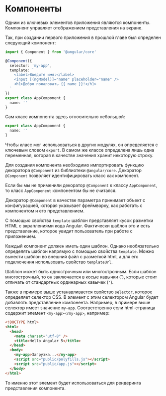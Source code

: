 # Компоненты

Одним из ключевых элементов приложения являются компоненты. Компонент управляет отображением представления на экране.

Так, при создании первого приложения в прошлой главе был определен следующий компонент:

```typescript
import { Component } from '@angular/core'

@Component({
  selector: 'my-app',
  template: `
    <label>Введите имя:</label>
    <input [(ngModel)]="name" placeholder="name" />
    <h1>Добро пожаловать {{ name }}!</h1>
  `
})
export class AppComponent {
  name: ''
}
```

Сам класс компонента здесь относительно небольшой:

```typescript
export class AppComponent {
  name: ''
}
```

Чтобы класс мог использоваться в других модулях, он определяется с ключевым словом `export`. В самом же классе определена лишь одна переменная, которая в качестве значения хранит некоторую строку.

Для создания компонента необходимо импортировать функцию декоратора `@Component` из библиотеки `@angular/core`. Декоратор `@Component` позволяет идентифицировать класс как компонент.

Если бы мы не применили декоратор `@Component` к классу `AppComponent`, то класс `AppComponent` компонентом бы не считался.

Декоратор `@Component` в качестве параметра принимает объект с конфигурацией, которая указывает фреймворку, как работать с компонентом и его представлением.

С помощью свойства `template` шаблон представляет кусок разметки HTML с вкраплениями кода Angular. Фактически шаблон это и есть представление, которое увидит пользователь при работе с приложением.

Каждый компонент должен иметь один шаблон. Однако необязательно определять шаблон напрямую с помощью свойства `template`. Можно вынести шаблон во внешний файл с разметкой html, а для его подключения использовать свойство `templateUrl`.

Шаблон может быть однострочным или многострочным. Если шаблон многострочный, то он заключается в косые кавычки (&#x60;), которые стоит отличать от стандартных ординарных кавычек (`'`).

Также в примере выше устанавливается свойство `selector`, которое определяет селектор CSS. В элемент с этим селектором Angular будет добавлять представление компонента. Например, в примере выше селектор имеет значение `my-app`. Соответственно если html-страница содержит элемент `<my-app></my-app>`, например:

```html
<!DOCTYPE html>
<html>
  <head>
    <meta charset="utf-8" />
    <title>Hello Angular 5</title>
  </head>
  <body>
    <my-app>Загрузка...</my-app>
    <script src="public/polyfills.js"></script>
    <script src="public/app.js"></script>
  </body>
</html>
```

То именно этот элемент будет использоваться для рендеринга представления компонента.
